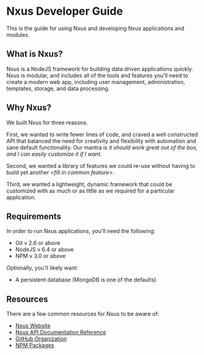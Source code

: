 # Nxus Developer Guide

This is the guide for using Nxus and developing Nxus applications and modules.

## What is Nxus?

Nxus is a NodeJS framework for building data driven applications quickly. Nxus is modular, and includes all of the tools and features you'll need to create a modern web app, including user management, administration, templates, storage, and data processing.

## Why Nxus?

We built Nxus for three reasons. 

First, we wanted to write fewer lines of code, and craved a well constructed API that balanced the need for creativity and flexibility with automation and sane default functionality.  Our mantra is *it should work great out of the box, and I can easily customize it if I want.*

Second, we wanted a library of features we could re-use without having to build yet another *\<fill in common feature\>*.

Third, we wanted a lightweight, dynamic framework that could be customized with as much or as little as we required for a particular application.

## Requirements

In order to run Nxus applications, you'll need the following:

* Git v 2.6 or above
* NodeJS v 6.4 or above
* NPM v 3.0 or above

Optionally, you'll likely want:

* A persistent database (MongoDB is one of the defaults) 

## Resources

There are a few common resources for Nxus to be aware of:

* [Nxus Website](http://www.gonxus.org)
* [Nxus API Documentation Reference](http://docs.gonxus.org)
* [GitHub Organization](http://www.github.com/nxus)
* [NPM Packages](https://www.npmjs.com/search?q=nxus)